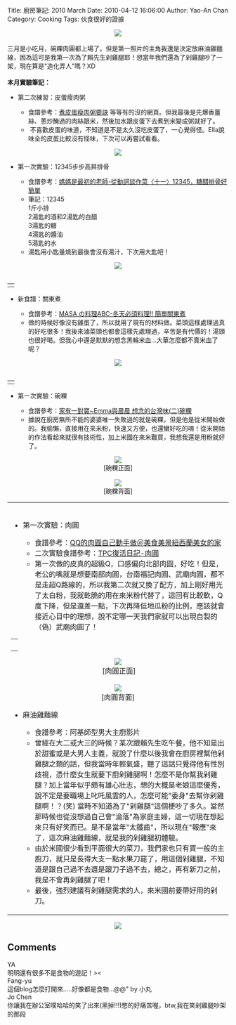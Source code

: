 Title: 廚房筆記: 2010 March
Date: 2010-04-12 16:06:00
Author: Yao-An Chan
Category: Cooking
Tags: 伙食很好的證據


<div class='post'>
<div class="separator" style="clear: both; text-align: center;"><a href="http://picasaweb.google.com/lh/photo/O4oJAT9Cd4jqZlo03MNq3Q?feat=embedwebsite" style="margin-left: 1em; margin-right: 1em;"><img src="http://lh4.ggpht.com/_mvtDPM7iODU/S5dVceHPyFI/AAAAAAAAGhs/gCgTxjBuIfE/s400/YAN_7632.JPG" /></a></div><br />三月是小吃月，碗粿肉圓都上場了。但是第一照片的主角我還是決定放麻油雞麵線，因為這可是我第一次為了賴先生剁雞腿耶！想當年我們還為了剁雞腿吵了一架，現在算是"造化弄人"嗎？XD<br /><br /><b>本月實驗筆記：</b><br /><ul><li>第二次練習：皮蛋瘦肉粥</li> <ul><li>食譜參考：<a href="http://news.xinhuanet.com/food/2004-07/23/content_1632564.htm">煮皮蛋瘦肉粥要訣</a> 等等有的沒的網頁。但我最後是先爆香薑絲、蔥炒醃過的肉絲跟米，然後加水跟皮蛋下去煮到米變成粥就好了。</li><li>&nbsp;不喜歡皮蛋的味道，不知道是不是太久沒吃皮蛋了，一心覺得怪。Ella說味全的皮蛋比較沒有怪味，下次可以再嘗試看看。</li></ul></ul><div class="separator" style="clear: both; text-align: center;"><a href="http://picasaweb.google.com/lh/photo/RU8wzJLMrYdapXasB9C-Ew?feat=embedwebsite" style="margin-left: 1em; margin-right: 1em;"><img src="http://lh4.ggpht.com/_mvtDPM7iODU/S43jbg20rmI/AAAAAAAAGas/Wmhz3oa1-qk/s400/YAN_7583.JPG" /></a></div><ul><li>第一次實驗：12345步步高昇排骨</li> <ul><li>食譜參考：<a href="http://www.wretch.cc/blog/bubutsai/11730989">媽媽是最初的老師-從動詞談作菜〈十一〉12345，糖醋排骨好簡單</a></li><li>筆記：12345<br />1斤小排<br />2湯匙的酒和2湯匙的白醋<br />3湯匙的糖<br />4湯匙的醬油<br />5湯匙的水</li><li>湯匙用小匙量燒到最後會沒有湯汁，下次用大匙吧！<br /></li></ul></ul><div class="separator" style="clear: both; text-align: center;"><a href="http://picasaweb.google.com/lh/photo/1JDaK8blFVGZQ6beuTT87A?feat=embedwebsite" style="margin-left: 1em; margin-right: 1em;"><img src="http://lh3.ggpht.com/_mvtDPM7iODU/S43jgiAzD2I/AAAAAAAAGaw/UHZ83qS2kcM/s400/YAN_7584.JPG" /></a></div><br /><table style="width: auto;"><tbody><tr><td></td></tr></tbody></table><ul><li>新食譜：關東煮</li> <ul><li>食譜參考：<a href="http://www.masa.tw/%E7%B0%A1%E5%96%AE%E6%B8%9B%E8%82%A5%E9%A3%9F%E8%AD%9C/%E6%B8%9B%E8%82%A5%E9%A3%9F%E8%AD%9C%E6%97%A5%E6%9C%AC%E6%96%99%E7%90%86-%E5%86%AC%E5%A4%A9%E5%BF%85%E9%A0%88%E6%96%99%E7%90%86-%E7%B0%A1%E5%96%AE%E9%97%9C%E6%9D%B1%E7%85%AE.html">MASA の料理ABC-冬天必須料理!! 簡單關東煮</a> </li><li>做的時候好像沒有雞蛋了，所以就用了現有的材料做。菜頭這樣處理過真的好吃很多！我後來滷菜頭也都會這樣先處理過，辛苦是有代價的！湯頭也很好喝。但我心中還是默默的想念黑輪米血...大華怎麼都不賣米血了呢？</li></ul></ul><div class="separator" style="clear: both; text-align: center;"></div><div class="separator" style="clear: both; text-align: center;"><a href="http://picasaweb.google.com/lh/photo/N4dfXKxTvNIpuXlohG1C6A?feat=embedwebsite" style="margin-left: 1em; margin-right: 1em;"><img src="http://lh3.ggpht.com/_mvtDPM7iODU/S5CcGDH-63I/AAAAAAAAGcw/n8tgvlpwL7E/s400/YAN_7597.JPG" /></a></div><div style="text-align: center;"><br /></div><table style="width: auto;"><tbody><tr><td></td></tr></tbody></table><ul><li>第一次實驗：碗粿</li> <ul><li>食譜參考：<a href="http://www.wretch.cc/blog/Maggie0310/3744016">家有一對寶~Emma與晨晨 想念的台灣味(二)碗粿</a></li><li>據說在廚房無所不能的婆婆唯一失敗過的就是碗粿，但是他是從米開始做的。我偷懶，直接用在來米粉，快速又方便，也還蠻好吃的唷！從米開始的作法看起來就很有技術性，加上米國在來米難買，我想我還是用粉就好了。</li></ul></ul><div class="separator" style="clear: both; text-align: center;"><a href="http://picasaweb.google.com/lh/photo/I4Q-tiYsvNqPt7EB960A-w?feat=embedwebsite" style="margin-left: 1em; margin-right: 1em;"><img src="http://lh6.ggpht.com/_mvtDPM7iODU/S5CfyQAkYCI/AAAAAAAAGeg/DBouCuceaSg/s400/YAN_7615.JPG" /></a></div><div style="text-align: center;">[碗粿正面]</div><br /><div class="separator" style="clear: both; text-align: center;"><a href="http://picasaweb.google.com/lh/photo/nO95Tc2wXJxYVa7cZmIq3Q?feat=embedwebsite" style="margin-left: 1em; margin-right: 1em;"><img src="http://lh3.ggpht.com/_mvtDPM7iODU/S5Cggw4z29I/AAAAAAAAGe0/Cu50XiKIBuo/s400/YAN_7626.JPG" /></a></div><div style="text-align: center;">[碗粿背面]</div><table style="width: auto;"><tbody><tr><td><br /><ul><li>第一次實驗：肉圓</li> <ul><li>食譜參考：<a href="http://bonnie8nz.pixnet.net/blog/post/13998014">QQ的肉圓自己動手做＠美食美景紐西蘭美女的家</a></li><li>二次實驗食譜參考：<a href="http://www.wretch.cc/blog/cllinbaby/4328538">TPC復活日記-肉圓</a></li><li>第一次做的皮真的超級Q，口感偏向北部肉圓，好吃！但是，老公的嘴就是想要南部肉圓，台南福記肉圓、武廟肉圓，都不是走超Q路線的，所以我第二次就又換了配方，加上剛好用光了太白粉，我就乾脆的用在來米粉代替了，這回有比較軟，Q度下降，但是還差一點，下次再降低地瓜粉的比例，應該就會接近心目中的理想，說不定哪一天我們家就可以出現自製的（偽）武廟肉圓了！</li></ul></ul><table style="width: auto;"><tbody><tr><td><br /></td></tr></tbody></table><div class="separator" style="clear: both; text-align: center;"><a href="http://picasaweb.google.com/lh/photo/-YzefLYcD_VevXTBU-5x-w?feat=embedwebsite" style="margin-left: 1em; margin-right: 1em;"><img src="http://lh3.ggpht.com/_mvtDPM7iODU/S5dVyoqR2QI/AAAAAAAAGhw/qAIZAkTFFkc/s400/YAN_7638.JPG" /></a></div><div style="text-align: center;">&nbsp;[肉圓正面]</div><div style="text-align: center;"><br /></div><div class="separator" style="clear: both; text-align: center;"><a href="http://picasaweb.google.com/lh/photo/K3dAEHcrrXsdU57Sqbs2fg?feat=embedwebsite" style="margin-left: 1em; margin-right: 1em;"><img src="http://lh4.ggpht.com/_mvtDPM7iODU/S5dV5HSIaqI/AAAAAAAAGh4/zPf9ZWADnoM/s400/YAN_7644.JPG" /></a></div><div style="text-align: center;">[肉圓背面] </div><ul><li>麻油雞麵線</li> <ul><li>食譜參考：阿基師型男大主廚影片</li><li>曾經在大二或大三的時候？某次跟賴先生吃午餐，他不知是出於甜蜜或是大男人主義，就說了什麼以後我會在廚房裡幫他剁雞腿之類的話，但我當時年輕氣盛，聽了這話只覺得他有性別歧視，憑什麼女生就要下廚剁雞腿啊！怎麼不是你幫我剁雞腿？加上當年似乎頗有雄心壯志，想的大概是老娘這麼優秀，說不定是要職場上叱吒風雲的人，怎麼可能"委身"去幫你剁雞腿啊！？(笑) 當時不知道為了"剁雞腿"這個梗吵了多久。當然那時候也從沒想過自己會"淪落"為家庭主婦，這一切現在想起來只有好笑而已。是不是當年"太鐵齒"，所以現在"報應"來了，這次麻油雞麵線，就是我的剁雞腿初體驗。</li><li>由於米國很少看到平面很大的菜刀，我們家也只有買一般的主廚刀，就只是長得大支一點水果刀罷了，用這個剁雞腿，不知道是跟自己過不去還是跟刀子過不去，總之，再有新刀之前，我是不會再剁雞腿了吧！</li><li>最後，強烈建議有剁雞腿需求的人，來米國前要帶好用的剁刀。</li></ul></ul></td></tr></tbody></table><div class="separator" style="clear: both; text-align: center;"><a href="http://picasaweb.google.com/lh/photo/O4oJAT9Cd4jqZlo03MNq3Q?feat=embedwebsite" style="margin-left: 1em; margin-right: 1em;"><img src="http://lh4.ggpht.com/_mvtDPM7iODU/S5dVceHPyFI/AAAAAAAAGhs/gCgTxjBuIfE/s400/YAN_7632.JPG" /></a></div></div>
<h2>Comments</h2>
<div class='comments'>
<div class='comment'>
<div class='author'>YA</div>
<div class='content'>
明明還有很多不是食物的遊記！&gt;&lt;</div>
</div>
<div class='comment'>
<div class='author'>Fang-yu</div>
<div class='content'>
這個blog怎麼打開來.....好像都是食物...@@&quot;  by 小丸</div>
</div>
<div class='comment'>
<div class='author'>Jo Chen</div>
<div class='content'>
你讓我在辦公室噗哈哈的笑了出來(黑掉!!!)憋的好痛苦喔，btw,我在笑剁雞腿吵架的那段</div>
</div>
</div>
